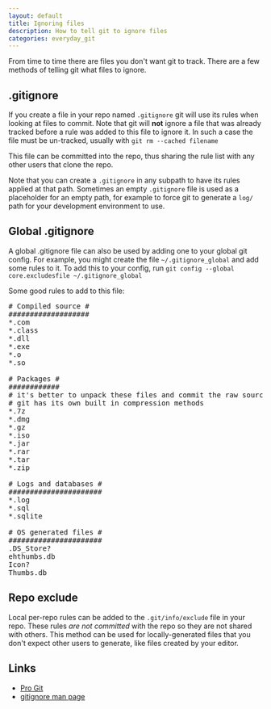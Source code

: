 ```yaml
---
layout: default
title: Ignoring files
description: How to tell git to ignore files
categories: everyday_git
---
```


<p class="intro">From time to time there are files you don't want git to track. There are a few methods of telling git what files to ignore.</p>

.gitignore
----------

If you create a file in your repo named `.gitignore` git will use its rules when looking at files to commit.  Note that git will **not** ignore a file that was already tracked before a rule was added to this file to ignore it.  In such a case the file must be un-tracked, usually with `git rm --cached filename`

This file can be committed into the repo, thus sharing the rule list with any other users that clone the repo.

Note that you can create a `.gitignore` in any subpath to have its rules applied at that path.  Sometimes an empty `.gitignore` file is used as a placeholder for an empty path, for example to force git to generate a `log/` path for your development environment to use.

Global .gitignore
-------------

A global .gitignore file can also be used by adding one to your global git config.  For example, you might create the file `~/.gitignore_global` and add some rules to it.  To add this to your config, run `git config --global core.excludesfile ~/.gitignore_global`

Some good rules to add to this file:

<pre>
# Compiled source #
###################
*.com
*.class
*.dll
*.exe
*.o
*.so

# Packages #
############
# it's better to unpack these files and commit the raw source
# git has its own built in compression methods
*.7z
*.dmg
*.gz
*.iso
*.jar
*.rar
*.tar
*.zip

# Logs and databases #
######################
*.log
*.sql
*.sqlite

# OS generated files #
######################
.DS_Store?
ehthumbs.db
Icon?
Thumbs.db
</pre>

Repo exclude
-----------

Local per-repo rules can be added to the `.git/info/exclude` file in your repo.  These rules *are not committed* with the repo so they are not shared with others.  This method can be used for locally-generated files that you don't expect other users to generate, like files created by your editor.

Links
-----

* [Pro Git](http://progit.org/book/ch2-2.html)
* [gitignore man page](http://www.kernel.org/pub//software/scm/git/docs/gitignore.html)
